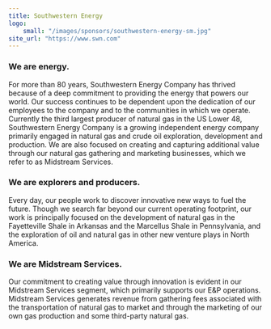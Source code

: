 ```yaml
---
title: Southwestern Energy
logo:
    small: "/images/sponsors/southwestern-energy-sm.jpg"
site_url: "https://www.swn.com"
---
```


### We are energy. 
For more than 80 years, Southwestern Energy Company has thrived because of a deep commitment to providing the energy that powers our world. Our success continues to be dependent upon the dedication of our employees to the company and to the communities in which we operate.
Currently the third largest producer of natural gas in the US Lower 48, Southwestern Energy Company is a growing independent energy company primarily engaged in natural gas and crude oil exploration, development and production. We are also focused on creating and capturing additional value through our natural gas gathering and marketing businesses, which we refer to as Midstream Services.

### We are explorers and producers. 
Every day, our people work to discover innovative new ways to fuel the future. Though we search far beyond our current operating footprint, our work is principally focused on the development of natural gas in the Fayetteville Shale in Arkansas and the Marcellus Shale in Pennsylvania, and the exploration of oil and natural gas in other new venture plays in North America.

### We are Midstream Services. 
Our commitment to creating value through innovation is evident in our Midstream Services segment, which primarily supports our E&P operations. Midstream Services generates revenue from gathering fees associated with the transportation of natural gas to market and through the marketing of our own gas production and some third-party natural gas.
